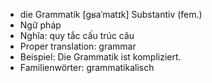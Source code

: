 - die Grammatik	[ɡʁaˈmatɪk]	Substantiv (fem.)
- Ngữ pháp
- Nghĩa: quy tắc cấu trúc câu
- Proper translation: grammar
- Beispiel: Die Grammatik ist kompliziert.
- Familienwörter: grammatikalisch